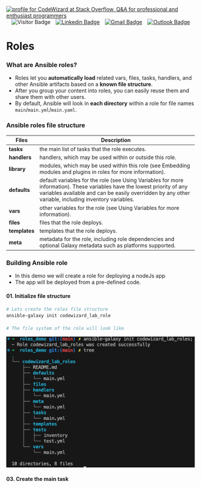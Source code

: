<!-- header start -->

<a href="https://stackoverflow.com/users/1755598/codewizard"><img src="https://stackoverflow.com/users/flair/1755598.png" width="208" height="58" alt="profile for CodeWizard at Stack Overflow, Q&amp;A for professional and enthusiast programmers" title="profile for CodeWizard at Stack Overflow, Q&amp;A for professional and enthusiast programmers"></a>&emsp;![Visitor Badge](https://visitor-badge.laobi.icu/badge?page_id=nirgeier)&emsp;[![Linkedin Badge](https://img.shields.io/badge/-nirgeier-blue?style=flat&logo=Linkedin&logoColor=white&link=https://www.linkedin.com/in/nirgeier/)](https://www.linkedin.com/in/nirgeier/)&emsp;[![Gmail Badge](https://img.shields.io/badge/-nirgeier@gmail.com-fcc624?style=flat&logo=Gmail&logoColor=red&link=mailto:nirgeier@gmail.com)](mailto:nirgeier@gmail.com)&emsp;[![Outlook Badge](https://img.shields.io/badge/-nirg@codewizard.co.il-fcc624?style=flat&logo=microsoftoutlook&logoColor=blue&link=mailto:nirg@codewizard.co.il)](mailto:nirg@codewizard.co.il)

<!-- header end -->
# Roles

### What are Ansible roles?

- Roles let you **automatically load** related vars, files, tasks, handlers, and other Ansible artifacts based on a **known file structure**. 
- After you group your content into roles, you can easily reuse them and share them with other users.
- By default, Ansible will look in **each directory** within a role for file names `main`/`main.yml`/`main.yaml`.

### Ansible roles file structure

Files           | Description
---|---
**tasks** | the main list of tasks that the role executes.
**handlers** | handlers, which may be used within or outside this role.
**library** | modules, which may be used within this role (see Embedding modules and plugins in roles for more information).
**defaults** | default variables for the role (see Using Variables for more information). These variables have the lowest priority of any variables available and can be easily overridden by any other variable, including inventory variables.
**vars** | other variables for the role (see Using Variables for more information).
**files** | files that the role deploys.
**templates** | templates that the role deploys.
**meta** |metadata for the role, including role dependencies and optional Galaxy metadata such as platforms supported.

### Building Ansible role

- In this demo we will create a role for deploying a nodeJs app
- The app will be deployed from a pre-defined code.

#### 01. Initialize file structure

```sh
# Lets create the roles file structure
ansible-galaxy init codewizard_lab_role

# The file system of the role will look like
```

![](../../resources/ansible-role-structure.png)

#### 03. Create the main task